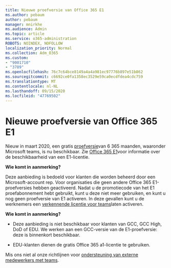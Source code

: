 ```yaml
---
title: Nieuwe proefversie van Office 365 E1
ms.author: pebaum
author: pebaum
manager: mnirkhe
ms.audience: Admin
ms.topic: article
ms.service: o365-administration
ROBOTS: NOINDEX, NOFOLLOW
localization_priority: Normal
ms.collection: Adm_O365
ms.custom:
- "9001710"
- "3789"
ms.openlocfilehash: 76c7c64bce8149a4a4a981ec97776b897e51b862
ms.sourcegitcommit: c6692ce0fa1358ec3529e59ca0ecdfdea4cdc759
ms.translationtype: MT
ms.contentlocale: nl-NL
ms.lasthandoff: 09/15/2020
ms.locfileid: "47769502"
---
```

# <a name="new-office-365-e1-trial"></a>Nieuwe proefversie van Office 365 E1

Nieuw in maart 2020, een gratis [proefversie](https://docs.microsoft.com/MicrosoftTeams/e1-trial-license)van 6 365 maanden, waaronder Microsoft teams, is nu beschikbaar. Zie [Office 365 E1](https://www.microsoft.com/microsoft-365/business/office-365-enterprise-e1-business-software)voor informatie over de beschikbaarheid van een E1-licentie.

**Wie komt in aanmerking?**

Deze aanbieding is bedoeld voor klanten die worden beheerd door een Microsoft-account rep. Voor organisaties die geen andere Office 365 E1-proefversies hebben geactiveerd. Nadat u de promotiecode van het E1 proefabonnement hebt gebruikt, kunt u deze niet meer gebruiken, en kunt u nog geen proefversie van E1 activeren. In deze gevallen kunt u de werknemers een [verkennende licentie voor teams](https://docs.microsoft.com/MicrosoftTeams/teams-exploratory)laten activeren.

**Wie komt in aanmerking?**

- Deze aanbieding is niet beschikbaar voor klanten van GCC, GCC High, DoD of EDU. We werken aan een GCC-versie van de E1-proefversie: deze is binnenkort beschikbaar.

 - EDU-klanten dienen de gratis Office 365 a1-licentie te gebruiken.

Mis ons niet al onze richtlijnen voor [ondersteuning van externe medewerkers met teams](https://docs.microsoft.com/MicrosoftTeams/support-remote-work-with-teams).
